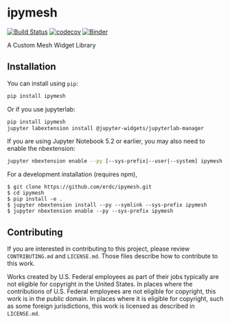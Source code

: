 
# ipymesh

[![Build Status](https://travis-ci.org/erdc/ipymesh.svg?branch=master)](https://travis-ci.org/erdc/ipymesh)
[![codecov](https://codecov.io/gh/erdc/ipymesh/branch/master/graph/badge.svg)](https://codecov.io/gh/erdc/ipymesh)
[![Binder](https://mybinder.org/badge_logo.svg)](https://mybinder.org/v2/gh/erdc/ipymesh/master?filepath=examples%2FPSLG.ipynb)

A Custom Mesh Widget Library

## Installation

You can install using `pip`:

```bash
pip install ipymesh
```

Or if you use jupyterlab:

```bash
pip install ipymesh
jupyter labextension install @jupyter-widgets/jupyterlab-manager
```

If you are using Jupyter Notebook 5.2 or earlier, you may also need to enable
the nbextension:
```bash
jupyter nbextension enable --py [--sys-prefix|--user|--system] ipymesh
```

For a development installation (requires npm),

    $ git clone https://github.com/erdc/ipymesh.git
    $ cd ipymesh
    $ pip install -e .
    $ jupyter nbextension install --py --symlink --sys-prefix ipymesh
    $ jupyter nbextension enable --py --sys-prefix ipymesh

## Contributing

If you are interested in contributing to this project, please review `CONTRIBUTING.md` and `LICENSE.md`. Those files describe how to contribute to this work.

Works created by U.S. Federal employees as part of their jobs typically are not eligible for copyright in the United States. In places where the contributions of U.S. Federal employees are not eligible for copyright, this work is in the public domain. In places where it is eligible for copyright, such as some foreign jurisdictions, this work is licensed as described in `LICENSE.md`.
